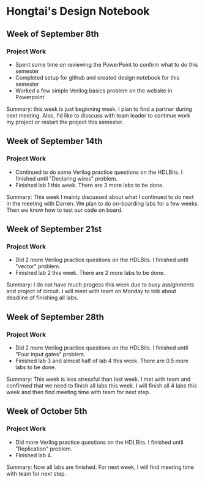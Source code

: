 # Hongtai's Design Notebook

## Week of September 8th

### Project Work

* Spent some time on reviewing the PowerPoint to confirm what to do this semester
* Completed setup for github and created design notebook for this semester
* Worked a few simple Verilog basics problem on the website in Powerpoint

Summary: this week is just beginning week. I plan to find a partner during next meeting. Also, I'd like to disscuss with team leader to continue work my project or restart the project this semester. 

## Week of September 14th

### Project Work

* Continued to do some Verilog practice questions on the HDLBits. I finished until "Declaring wires" problem. 
* Finished lab 1 this week. There are 3 more labs to be done.

Summary: This week I mainly discussed about what I continued to do next in the meeting with Darren. We plan to do on-boarding labs for a few weeks. Then we know how to test our code on board.

## Week of September 21st

### Project Work

* Did 2 more Verilog practice questions on the HDLBits. I finished until "vector" problem. 
* Finished lab 2 this week. There are 2 more labs to be done.

Summary: I do not have much progess this week due to busy assignments and project of circuit. I will meet with team on Monday to talk about deadline of finishing all labs.

## Week of September 28th

### Project Work

* Did 2 more Verilog practice questions on the HDLBits. I finished until "Four input gates" problem. 
* Finished lab 3 and almost half of lab 4 this week. There are 0.5 more labs to be done.

Summary: This week is less stressful than last week. I met with team and confirmed that we need to finish all labs this week. I will finish all 4 labs this week and then find meeting time with team for next step.

## Week of October 5th

### Project Work

* Did more Verilog practice questions on the HDLBits. I finished until "Replication" problem. 
* Finished lab 4.

Summary: Now all labs are finished. For next week, I will find meeting time with team for next step.

